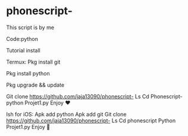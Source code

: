# phonescript-
This script is by me 

Code:python 

Tutorial install 

Termux: 
Pkg install git

Pkg install python 

Pkg upgrade && update
 
Git clone https://github.com/jaja13090/phonescript-
Ls 
Cd Phonescript-
python Projet1.py
Enjoy ❤️
   

Ish for iOS:
Apk add python 
Apk add git 
Git clone https://github.com/jaja13090/phonescript-
Ls
Cd phonescript
Python Projet1.py
Enjoy 🐍
